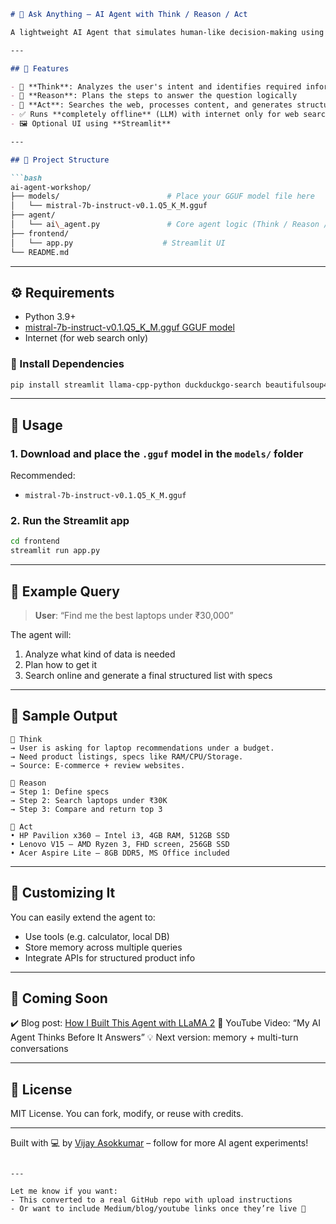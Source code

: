 ```markdown
# 🧠 Ask Anything – AI Agent with Think / Reason / Act

A lightweight AI Agent that simulates human-like decision-making using a three-stage process: **Think → Reason → Act**. It takes user queries, performs web search, analyzes web content, and generates structured answers — powered by a **local LLaMA 3 model**.

---

## 🚀 Features

- 🧠 **Think**: Analyzes the user's intent and identifies required information
- 🧩 **Reason**: Plans the steps to answer the question logically
- 🎯 **Act**: Searches the web, processes content, and generates structured answers
- ✅ Runs **completely offline** (LLM) with internet only for web search
- 🖼️ Optional UI using **Streamlit**

---

## 📂 Project Structure

```bash
ai-agent-workshop/
├── models/                        # Place your GGUF model file here
│   └── mistral-7b-instruct-v0.1.Q5_K_M.gguf
├── agent/
│   └── ai\_agent.py               # Core agent logic (Think / Reason / Act)
├── frontend/
│   └── app.py                    # Streamlit UI
└── README.md
````

---

## ⚙️ Requirements

- Python 3.9+
- [mistral-7b-instruct-v0.1.Q5_K_M.gguf GGUF model](https://huggingface.co/TheBloke/*)
- Internet (for web search only)

### 🧪 Install Dependencies

```bash
pip install streamlit llama-cpp-python duckduckgo-search beautifulsoup4 requests
````

---

## 🤖 Usage

### 1. Download and place the `.gguf` model in the `models/` folder

Recommended:

* `mistral-7b-instruct-v0.1.Q5_K_M.gguf`

### 2. Run the Streamlit app

```bash
cd frontend
streamlit run app.py
```

---

## 🧠 Example Query

> **User**: “Find me the best laptops under ₹30,000”

The agent will:

1. Analyze what kind of data is needed
2. Plan how to get it
3. Search online and generate a final structured list with specs

---

## 📸 Sample Output

```
💭 Think
→ User is asking for laptop recommendations under a budget.
→ Need product listings, specs like RAM/CPU/Storage.
→ Source: E-commerce + review websites.

🧩 Reason
→ Step 1: Define specs
→ Step 2: Search laptops under ₹30K
→ Step 3: Compare and return top 3

🎯 Act
• HP Pavilion x360 – Intel i3, 4GB RAM, 512GB SSD
• Lenovo V15 – AMD Ryzen 3, FHD screen, 256GB SSD
• Acer Aspire Lite – 8GB DDR5, MS Office included
```

---

## 🔧 Customizing It

You can easily extend the agent to:

* Use tools (e.g. calculator, local DB)
* Store memory across multiple queries
* Integrate APIs for structured product info

---

## 📝 Coming Soon

✔️ Blog post: [How I Built This Agent with LLaMA 2](https://medium.com/@vijayjun89/ask-anything-with-my-ai-agent-can-it-find-the-best-laptop-under-30-000-158e95172913)
🎥 YouTube Video: “My AI Agent Thinks Before It Answers”
💡 Next version: memory + multi-turn conversations

---

## 📜 License

MIT License. You can fork, modify, or reuse with credits.

---

Built with 💻 by [Vijay Asokkumar](https://github.com/VijayAsokkuma) – follow for more AI agent experiments!

```

---

Let me know if you want:
- This converted to a real GitHub repo with upload instructions
- Or want to include Medium/blog/youtube links once they’re live 💪
```
